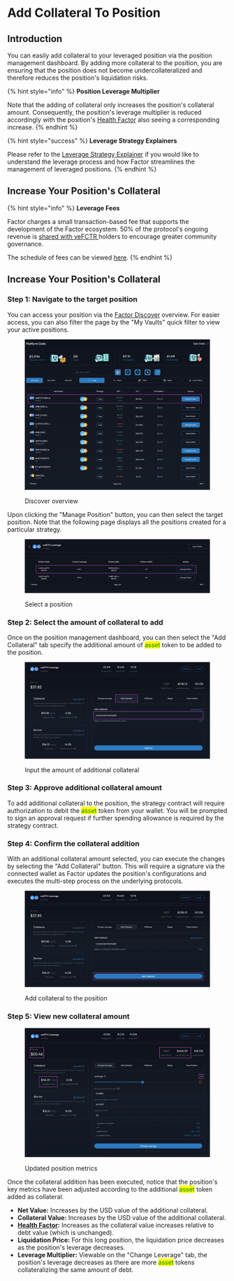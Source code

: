 # Add Collateral To Position

## Introduction

You can easily add collateral to your leveraged position via the position management dashboard. By adding more collateral to the position, you are ensuring that the position does not become undercollateralized and therefore reduces the position's liquidation risks.&#x20;

{% hint style="info" %}
**Position Leverage Multiplier**

Note that the adding of collateral only increases the position's collateral amount. Consequently, the position's leverage multiplier is reduced accordingly with the position's [Health Factor](../../../getting-started/glossary.md#health-factor) also seeing a corresponding increase.
{% endhint %}

{% hint style="success" %}
**Leverage Strategy Explainers**

Please refer to the [Leverage Strategy Explainer](../../../getting-started/strategy-explainers/leverage/) if you would like to understand the leverage process and how Factor streamlines the management of leveraged positions.
{% endhint %}

## Increase Your Position's Collateral

{% hint style="info" %}
**Leverage Fees**

Factor charges a small transaction-based fee that supports the development of the Factor ecosystem. 50% of the protocol's ongoing revenue is [shared with veFCTR ](../../../governance/fctr-token/faq-tokenomics.md#vefctr)holders to encourage greater community governance.

The schedule of fees can be viewed [here](../../../governance/factordao/platform-fees.md#fee-structure).
{% endhint %}

## Increase Your Position's Collateral

### Step 1: Navigate to the target position

You can access your position via the [Factor Discover](https://app.factor.fi/discover) overview. For easier access, you can also filter the page by the "My Vaults" quick filter to view your active positions.

<figure><img src="../../../.gitbook/assets/Discover_Leverage_ViewExisting.png" alt=""><figcaption><p>Discover overview</p></figcaption></figure>

Upon clicking the "Manage Position" button, you can then select the target position. Note that the following page displays all the positions created for a particular strategy.

<figure><img src="../../../.gitbook/assets/Discover_Leverage_Positions.png" alt=""><figcaption><p>Select a position</p></figcaption></figure>

### Step 2: Select the amount of collateral to add

Once on the position management dashboard, you can then select the "Add Collateral" tab specify the additional amount of <mark style="color:green;">asset</mark> token to be added to the position.

<figure><img src="../../../.gitbook/assets/Discover_Leverage_AddCollateralApprove.png" alt=""><figcaption><p>Input the amount of additional collateral</p></figcaption></figure>

### Step 3: Approve additional collateral amount

To add additional collateral to the position, the strategy contract will require authorization to debit the <mark style="color:green;">asset</mark> token from your wallet. You will be prompted to sign an approval request if further spending allowance is required by the strategy contract.

### Step 4: Confirm the collateral addition

With an additional collateral amount selected, you can execute the changes by selecting the "Add Collateral" button. This will require a signature via the connected wallet as Factor updates the position's configurations and executes the multi-step process on the underlying protocols.

<figure><img src="../../../.gitbook/assets/Discover_Leverage_AddCollateral.png" alt=""><figcaption><p>Add collateral to the position</p></figcaption></figure>

### Step 5: View new collateral amount

<figure><img src="../../../.gitbook/assets/Discover_Leverage_CollateralAdded.png" alt=""><figcaption><p>Updated position metrics</p></figcaption></figure>

Once the collateral addition has been executed, notice that the position's key metrics have been adjusted according to the additional <mark style="color:green;">asset</mark> token added as collateral.

* **Net Value:** Increases by the USD value of the additional collateral.
* **Collateral Value:** Increases by the USD value of the additional collateral.
* [**Health Factor**](../../../getting-started/glossary.md#health-factor)**:** Increases as the collateral value increases relative to debt value (which is unchanged).
* **Liquidation Price:** For this long position, the liquidation price decreases as the position's leverage decreases.
* **Leverage Multiplier:** Viewable on the "Change Leverage" tab, the position's leverage decreases as there are more <mark style="color:green;">asset</mark> tokens collateralizing the same amount of debt.

